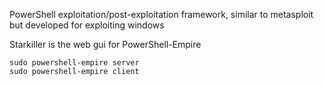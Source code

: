 PowerShell exploitation/post-exploitation framework, similar to metasploit but developed for exploiting windows

Starkiller is the web gui for PowerShell-Empire

```
sudo powershell-empire server
sudo powershell-empire client
```